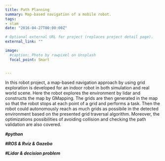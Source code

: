 ```yaml
---
title: Path Planning
summary: Map-based navigation of a mobile robot.
tags:
- slam
date: "2016-04-27T00:00:00Z"

# Optional external URL for project (replaces project detail page).
external_link: ""

image:
  #caption: Photo by rawpixel on Unsplash
  focal_point: Smart


---
```


In this robot project, a map-based navigation approach by using grid exploration is developed for an indoor robot in both simulation and real world scene. Here the robot explores the environment by lidar and constructs the map by GMapping. The grids are then generated in the map so that the robot stops at each point of a grid and performs a task. Then the robot could autonomously reach as much grids as possibile in the detected environment based on the presented grid traversal algorithm. Moreover, the optimizations possibilities of avoiding collision and checking the path validation are also covered. 

***#python***

***#ROS & Rviz & Gazebo***

***#Lidar & decision problem***

